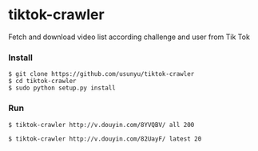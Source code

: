 # tiktok-crawler
Fetch and download video list according challenge and user from Tik Tok

### Install
```
$ git clone https://github.com/usunyu/tiktok-crawler
$ cd tiktok-crawler
$ sudo python setup.py install
```

### Run
```
$ tiktok-crawler http://v.douyin.com/8YVQBV/ all 200

$ tiktok-crawler http://v.douyin.com/82UayF/ latest 20
```
